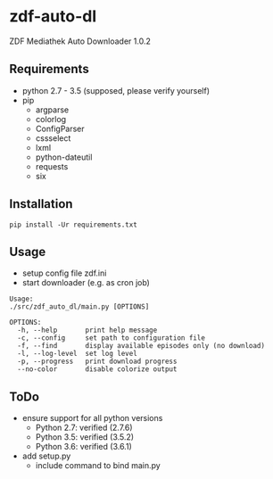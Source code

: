 zdf-auto-dl
===========

ZDF Mediathek Auto Downloader 1.0.2


## Requirements
* python 2.7 - 3.5 (supposed, please verify yourself)
* pip
    * argparse
    * colorlog
    * ConfigParser
    * cssselect
    * lxml
    * python-dateutil
    * requests
    * six


## Installation

    pip install -Ur requirements.txt


## Usage
* setup config file zdf.ini
* start downloader (e.g. as cron job)

~~~
Usage:
./src/zdf_auto_dl/main.py [OPTIONS]

OPTIONS:
  -h, --help       print help message
  -c, --config     set path to configuration file
  -f, --find       display available episodes only (no download)
  -l, --log-level  set log level
  -p, --progress   print download progress
  --no-color       disable colorize output
~~~

## ToDo
* ensure support for all python versions
    * Python 2.7: verified (2.7.6)
    * Python 3.5: verified (3.5.2)
    * Python 3.6: verified (3.6.1)
* add setup.py
    * include command to bind main.py
